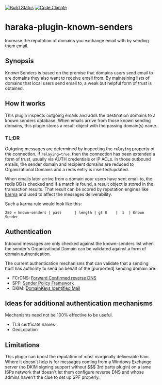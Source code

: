 [![Build Status][ci-img]][ci-url]
[![Code Climate][clim-img]][clim-url]

# haraka-plugin-known-senders

Increase the reputation of domains you exchange email with by sending them email.

## Synopsis

Known Senders is based on the premise that domains users send email to are domains they also want to receive email from. By maintaining lists of domains that local users send email to, a weak but helpful form of trust is obtained.

## How it works

This plugin inspects outgoing emails and adds the destination domains to a known senders database. When emails arrive from those known sending domains, this plugin stores a result object with the passing domain(s) name.

### TL;DR

Outgoing messages are determined by inspecting the `relaying` property of the connection. If `relaying=true`, then the connection has been extended a form of trust, usually via AUTH credentials or IP ACLs. In those outbound emails, the sender domain and recipient domains are reduced to Organizational Domains and a redis entry is inserted/updated.

When emails later arrive from a domain your users have sent email to, the redis DB is checked and if a match is found, a result object is stored in the transaction results. That result can be scored by reputation engines like [karma](https://github.com/haraka/haraka-plugin-karma) and used to affect the messages deliverability.

Such a karma rule would look like this:

`280 = known-senders | pass      | length | gt 0    |  5  | Known Sender`


## Authentication

Inbound messages are only checked against the known-senders list when the sender's Organizational Domain can be validated against a form of domain authentication.

The current authentication mechanisms that can validate that a sending host has authority to send on behalf of the [purported] sending domain are:

- FCrDNS: [Forward Confirmed reverse DNS](https://en.wikipedia.org/wiki/Forward-confirmed_reverse_DNS)
- SPF: [Sender Policy Framework](https://en.wikipedia.org/wiki/Sender_Policy_Framework)
- DKIM: [DomainKeys Identified Mail](https://en.wikipedia.org/wiki/DomainKeys_Identified_Mail)


## Ideas for additional authentication mechanisms

Mechanisms need not be 100% effective to be useful.

- TLS certficate names
- GeoLocation


## Limitations

This plugin can boost the reputation of most marginally deliverable ham. Where it doesn't help is for messages coming from a Windows Exchange server (no DKIM signing support without $$$ 3rd party plugin) on a lame ISPs network that doesn't let them configure reverse DNS and whose admins haven't the clue to set up SPF properly.



[ci-img]: https://github.com/haraka/haraka-plugin-known-senders/actions/workflows/ci.yml/badge.svg
[ci-url]: https://github.com/haraka/haraka-plugin-known-senders/actions/workflows/ci.yml
[clim-img]: https://codeclimate.com/github/haraka/haraka-plugin-known-senders/badges/gpa.svg
[clim-url]: https://codeclimate.com/github/haraka/haraka-plugin-known-senders
